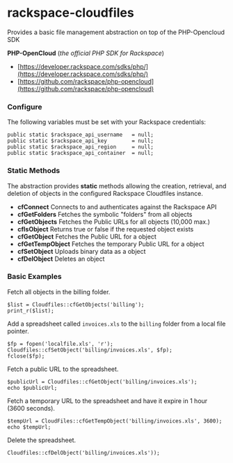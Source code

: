 # rackspace-cloudfiles
Provides a basic file management abstraction on top of the PHP-Opencloud SDK

**PHP-OpenCloud** (*the official PHP SDK for Rackspace*)

- [https://developer.rackspace.com/sdks/php/](https://developer.rackspace.com/sdks/php/)
- [https://github.com/rackspace/php-opencloud](https://github.com/rackspace/php-opencloud)

### Configure

The following variables must be set with your Rackspace credentials:

	public static $rackspace_api_username 	= null;
	public static $rackspace_api_key 	  	= null;
	public static $rackspace_api_region 	= null;
	public static $rackspace_api_container 	= null;

### Static Methods

The abstraction provides **static** methods allowing the creation, retrieval, and deletion of objects in the configured Rackspace Cloudfiles instance.

- **cfConnect** 	Connects to and authenticates against the Rackspace API
- **cfGetFolders** 	Fetches the symbolic "folders" from all objects
- **cfGetObjects** 	Fetches the Public URLs for all objects (10,000 max.)
- **cfIsObject** 	Returns true or false if the requested object exists
- **cfGetObject** 	Fetches the Public URL for a object
- **cfGetTempObject** Fetches the temporary Public URL for a object
- **cfSetObject** 	Uploads binary data as a object
- **cfDelObject** 	Deletes an object

### Basic Examples

Fetch all objects in the billing folder.

	$list = Cloudfiles::cfGetObjects('billing');
	print_r($list);

Add a spreadsheet called `invoices.xls` to the `billing` folder from a local file pointer.

	$fp = fopen('localfile.xls', 'r');
	Cloudfiles::cfSetObject('billing/invoices.xls', $fp);
	fclose($fp);

Fetch a public URL to the spreadsheet.

	$publicUrl = Cloudfiles::cfGetObject('billing/invoices.xls');
	echo $publicUrl;

Fetch a temporary URL to the spreadsheet and have it expire in 1 hour (3600 seconds).

	$tempUrl = CloudFiles::cfGetTempObject('billing/invoices.xls', 3600);
	echo $tempUrl;

Delete the spreadsheet.

	Cloudfiles::cfDelObject('billing/invoices.xls'));